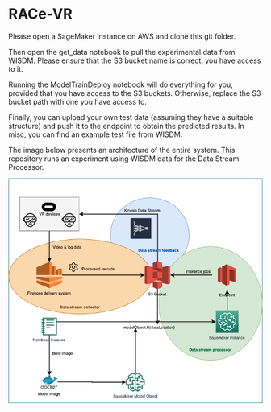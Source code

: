 # RACe-VR

Please open a SageMaker instance on AWS and clone this git folder.

Then open the get_data notebook to pull the experimental data from WISDM. Please ensure that the S3 bucket name is correct, you have access to it.

Running the ModelTrainDeploy notebook will do everything for you, provided that you have access to the S3 buckets. Otherwise, replace the S3 bucket path with one you have access to.

Finally, you can upload your own test data (assuming they have a suitable structure) and push it to the endpoint to obtain the predicted results. In misc, you can find an example test file from WISDM.

The image below presents an architecture of the entire system. This repository runs an experiment using WISDM data for the Data Stream Processor.

![](./images/race-vr.png)
